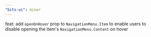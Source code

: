 ```yaml
---
"bits-ui": minor
---
```


feat: add `openOnHover` prop to `NavigationMenu.Item` to enable users to disable opening the item's `NavigationMenu.Content` on hover
